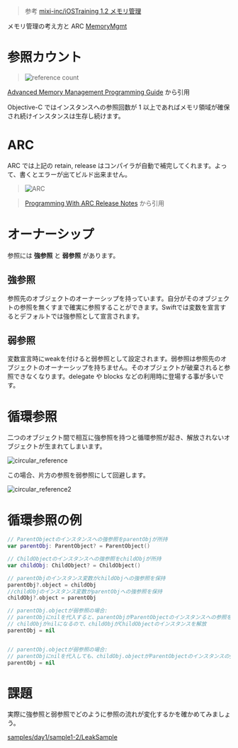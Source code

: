 > 参考 [mixi-inc/iOSTraining
 1.2 メモリ管理](https://github.com/mixi-inc/iOSTraining/wiki/1.2-%E3%83%A1%E3%83%A2%E3%83%AA%E7%AE%A1%E7%90%86)

メモリ管理の考え方と ARC
[MemoryMgmt](https://developer.apple.com/jp/devcenter/ios/library/documentation/MemoryMgmt.pdf)
# 参照カウント
> ![reference count](https://developer.apple.com/library/mac/documentation/Cocoa/Conceptual/MemoryMgmt/Art/memory_management_2x.png)

[Advanced Memory Management Programming Guide](https://developer.apple.com/library/mac/#documentation/Cocoa/Conceptual/MemoryMgmt/Articles/MemoryMgmt.html) から引用

Objective-C ではインスタンスへの参照回数が 1 以上であればメモリ領域が確保され続けインスタンスは生存し続けます。

# ARC
ARC では上記の retain, release はコンパイラが自動で補完してくれます。よって、書くとエラーが出てビルド出来ません。

> ![ARC](https://developer.apple.com/library/mac/releasenotes/MacOSX/WhatsNewInOSX/Art/ARC_design_final.gif)

> [Programming With ARC Release Notes](http://developer.apple.com/library/mac/#releasenotes/MacOSX/WhatsNewInOSX/Articles/MacOSX10_7.html) から引用

# オーナーシップ
参照には **強参照** と **弱参照** があります。

## 強参照

参照先のオブジェクトのオーナーシップを持っています。自分がそのオブジェクトの参照を無くすまで確実に参照することができます。Swiftでは変数を宣言するとデフォルトでは強参照として宣言されます。

## 弱参照

変数宣言時にweakを付けると弱参照として設定されます。弱参照は参照先のオブジェクトのオーナーシップを持ちません。そのオブジェクトが破棄されると参照できなくなります。delegate や blocks などの利用時に登場する事が多いです。

# 循環参照

二つのオブジェクト間で相互に強参照を持つと循環参照が起き、解放されないオブジェクトが生まれてしまいます。

![circular_reference](https://raw.github.com/mixi-inc/iOSTraining/master/Doc/Images/1.2/circular_reference.png)

この場合、片方の参照を弱参照にして回避します。

![circular_reference2](https://raw.github.com/mixi-inc/iOSTraining/master/Doc/Images/1.2/circular_reference2.png)

# 循環参照の例

```swift
// ParentObjectのインスタンスへの強参照をparentObjが所持
var parentObj: ParentObject? = ParentObject()

// ChildObjectのインスタンスへの強参照をchildObjが所持
var childObj: ChildObject? = ChildObject()

// parentObjのインスタンス変数がchildObjへの強参照を保持
parentObj?.object = childObj
//childObjのインスタンス変数がparentObjへの強参照を保持
childObj?.object = parentObj

// parentObj.objectが弱参照の場合:
// parentObjにnilを代入すると、parentObjがParentObjectのインスタンスへの参照を解除（解放）
// childObjがnilになるので、childObjがChildObjectのインスタンスを解放
parentObj = nil


// parentObj.objectが弱参照の場合:
// parentObjにnilを代入しても、childObj.objectがParentObjectのインスタンスの強参照を保持
parentObj = nil
```

# 課題

実際に強参照と弱参照でどのように参照の流れが変化するかを確かめてみましょう。

[samples/day1/sample1-2/LeakSample](../../samples/day1/sample1-2)
